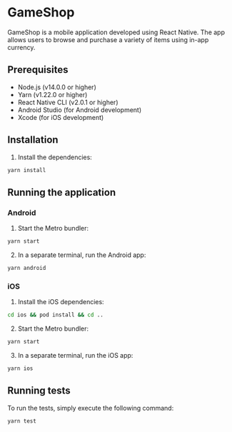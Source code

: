# GameShop

GameShop is a mobile application developed using React Native. The app allows users to browse and purchase a variety of items using in-app currency.

## Prerequisites

- Node.js (v14.0.0 or higher)
- Yarn (v1.22.0 or higher)
- React Native CLI (v2.0.1 or higher)
- Android Studio (for Android development)
- Xcode (for iOS development)

## Installation

1. Install the dependencies:

```bash
yarn install
```

## Running the application

### Android

1. Start the Metro bundler:

```bash
yarn start
```

2. In a separate terminal, run the Android app:

```bash
yarn android
```

### iOS

1. Install the iOS dependencies:

```bash
cd ios && pod install && cd ..
```

2. Start the Metro bundler:

```bash
yarn start
```

3. In a separate terminal, run the iOS app:

```bash
yarn ios
```

## Running tests

To run the tests, simply execute the following command:

```bash
yarn test
```
